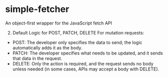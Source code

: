 # simple-fetcher
An object-first wrapper for the JavaScript fetch API

2. Default Logic for POST, PATCH, DELETE
For mutation requests:

* POST: The developer only specifies the data to send; the logic automatically adds it as the body.
* PATCH: The developer specifies what needs to be updated, and it sends that data in the request.
* DELETE: Only the action is required, and the request sends no body unless needed (in some cases, APIs may accept a body with DELETE).